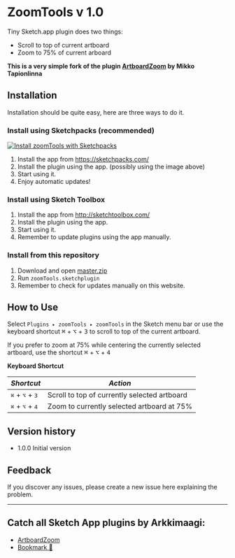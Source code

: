 # ZoomTools v 1.0
Tiny Sketch.app plugin does two things:

- Scroll to top of current artboard
- Zoom to 75% of current arboard

**This is a very simple fork of the plugin [ArtboardZoom](https://github.com/Arkkimaagi/ArtboardZoom) by Mikko Tapionlinna**

## Installation
Installation should be quite easy, here are three ways to do it.

### Install using Sketchpacks (recommended)

[![Install zoomTools with Sketchpacks](http://sketchpacks-com.s3.amazonaws.com/assets/badges/sketchpacks-badge-install.png "Install zoomTools with Sketchpacks")](https://sketchpacks.com/diegoiglesias/zoomTools/install)

1. Install the app from https://sketchpacks.com/
2. Install the plugin using the app. (possibly using the image above)
3. Start using it.
4. Enjoy automatic updates!

### Install using Sketch Toolbox
1. Install the app from http://sketchtoolbox.com/
2. Install the plugin using the app.
3. Start using it.
4. Remember to update plugins using the app manually.

### Install from this repository
1. Download and open [master.zip](https://github.com/diegoiglesias/zoomTools/archive/master.zip)
2. Run `zoomTools.sketchplugin`
3. Remember to check for updates manually on this website.

## How to Use
  Select `Plugins ▸ zoomTools ▸ zoomTools` in the Sketch menu bar or use the keyboard shortcut <kbd>⌘</kbd> + <kbd>⌥</kbd> + <kbd>3</kbd> to scroll to top of the current artboard.

  If you prefer to zoom at 75% while centering the currently selected artboard, use the shortcut <kbd>⌘</kbd> + <kbd>⌥</kbd> + <kbd>4</kbd>

**Keyboard Shortcut**

| *Shortcut*                                 | *Action*                                       |
|--------------------------------------------|------------------------------------------------|
| <kbd>⌘</kbd> + <kbd>⌥</kbd> + <kbd>3</kbd> | Scroll to top of currently selected artboard   |
| <kbd>⌘</kbd> + <kbd>⌥</kbd> + <kbd>4</kbd> | Zoom to currently selected artboard at 75%     |

## Version history

* 1.0.0 Initial version

## Feedback
If you discover any issues, please create a new issue here explaining the problem.

---

## Catch all Sketch App plugins by Arkkimaagi:

* [ArtboardZoom](https://github.com/Arkkimaagi/ArtboardZoom)
* [Bookmark 🔖](https://github.com/Arkkimaagi/Bookmark)
